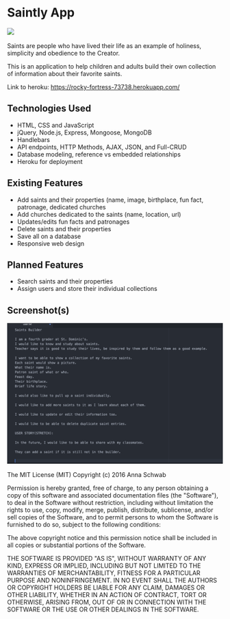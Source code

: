 # Saintly App

<a href="https://codeclimate.com/github/cloverharvest/saintly"><img src="https://codeclimate.com/github/cloverharvest/saintly/badges/gpa.svg" /></a>

Saints are people who have lived their life as an example of holiness, simplicity and obedience to the Creator.

This is an application to help children and adults build their own collection of information about their favorite saints.

Link to heroku: https://rocky-fortress-73738.herokuapp.com/

## Technologies Used

* HTML, CSS and JavaScript
* jQuery, Node.js, Express, Mongoose, MongoDB
* Handlebars
* API endpoints, HTTP Methods,  AJAX, JSON, and Full-CRUD
* Database modeling, reference vs embedded relationships
* Heroku for deployment

## Existing Features

* Add saints and their properties (name, image, birthplace, fun fact, patronage, dedicated churches
* Add churches dedicated to the saints (name, location, url)
* Updates/edits fun facts and patronages
* Delete saints and their properties
* Save all on a database
* Responsive web design

## Planned Features

* Search saints and their properties
* Assign users and store their individual collections

## Screenshot(s)

![picture alt](https://github.com/cloverharvest/saintly/blob/master/public/images/Screen%20Shot%202016-04-11%20at%202.24.25%20PM.png "User Story")


The MIT License (MIT)
Copyright (c) 2016 Anna Schwab

Permission is hereby granted, free of charge, to any person obtaining a copy of this software and associated documentation files (the "Software"), to deal in the Software without restriction, including without limitation the rights to use, copy, modify, merge, publish, distribute, sublicense, and/or sell copies of the Software, and to permit persons to whom the Software is furnished to do so, subject to the following conditions:

The above copyright notice and this permission notice shall be included in all copies or substantial portions of the Software.

THE SOFTWARE IS PROVIDED "AS IS", WITHOUT WARRANTY OF ANY KIND, EXPRESS OR IMPLIED, INCLUDING BUT NOT LIMITED TO THE WARRANTIES OF MERCHANTABILITY, FITNESS FOR A PARTICULAR PURPOSE AND NONINFRINGEMENT. IN NO EVENT SHALL THE AUTHORS OR COPYRIGHT HOLDERS BE LIABLE FOR ANY CLAIM, DAMAGES OR OTHER LIABILITY, WHETHER IN AN ACTION OF CONTRACT, TORT OR OTHERWISE, ARISING FROM, OUT OF OR IN CONNECTION WITH THE SOFTWARE OR THE USE OR OTHER DEALINGS IN THE SOFTWARE.
